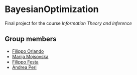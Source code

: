 # BayesianOptimization
Final project for the course *Information Theory and Inference*

## Group members
- [Filippo Orlando](https://github.com/Filorland)
- [Marija Mojsovska](https://github.com/MarijaMojsovska)
- [Filippo Festa](https://github.com/Filippo-Festa)
- [Andrea Peri](https://github.com/periandrea)
